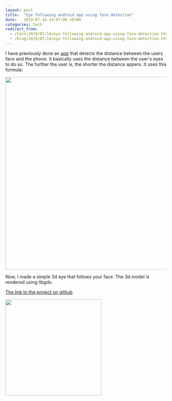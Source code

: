 ```yaml
---
layout: post
title:  "Eye following android app using face detection"
date:   2019-07-14 14:07:06 +0300
categories: tech
redirect_from:
  - /tech/2019/07/14/eye-following-android-app-using-face-detection.html
  - /blog/2019/07/14/eye-following-android-app-using-face-detection.html
---
```


I have previously done an [app](https://github.com/IvanLudvig/Screen-to-face-distance) that detects the distance between the users face and the phone. It basically uses the distance between the user's eyes to do so. The further the user is, the shorter the distance appers. It uses this formula:

<img src="{{site.baseurl}}/assets/img/formula.png" width="600">  
<br/>

Now, I made a simple 3d eye that follows your face. The 3d model is rendered using libgdx.

[The link to the project on github](https://github.com/IvanLudvig/FollowingEye)

<img src="{{site.baseurl}}/assets/img/screenshot.jpg" width="300">


